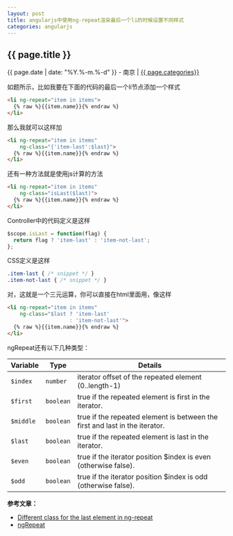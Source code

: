 ```yaml
---
layout: post
title: angularjs中使用ng-repeat渲染最后一个li的时候设置不同样式
categories: angularjs
---
```


## {{ page.title }}

{{ page.date | date: "%Y.%-m.%-d" }} - 南京 | <a href="/archive#{{ page.categories }}">{{ page.categories}}</a>

如题所示，比如我要在下面的代码的最后一个li节点添加一个样式

```html
<li ng-repeat="item in items">
  {% raw %}{{item.name}}{% endraw %}
</li>
```
那么我就可以这样加

```html
<li ng-repeat="item in items"
    ng-class="{'item-last':$last}">
  {% raw %}{{item.name}}{% endraw %}
</li>
```
还有一种方法就是使用js计算的方法

```html
<li ng-repeat="item in items"
    ng-class="isLast($last)">
  {% raw %}{{item.name}}{% endraw %}
</li>
```
Controller中的代码定义是这样

```js
$scope.isLast = function(flag) {
  return flag ? 'item-last' : 'item-not-last';
};
```
CSS定义是这样

```css
.item-last { /* snippet */ }
.item-not-last { /* snippet */ }
```
对，这就是一个三元运算，你可以直接在html里面用，像这样

```html
<li ng-repeat="item in items"
    ng-class="$last ? 'item-last'
                    : 'item-not-last'">
  {% raw %}{{item.name}}{% endraw %}
</li>
```
ngRepeat还有以下几种类型：

|  Variable  |  Type      |  Details                                                                     |  
|  --------- |  --------- |  --------------------------------------------------------------------------  |  
|  `$index`  |  `number`  |  iterator offset of the repeated element (0..length-1)                       |  
|  `$first`  |  `boolean` |  true if the repeated element is first in the iterator.                      |  
|  `$middle` |  `boolean` |  true if the repeated element is between the first and last in the iterator. |  
|  `$last`   |  `boolean` |  true if the repeated element is last in the iterator.                       |  
|  `$even`   |  `boolean` |  true if the iterator position $index is even (otherwise false).             |  
|  `$odd`    |  `boolean` |  true if the iterator position $index is odd (otherwise false).              |  

**参考文章：**

  * [Different class for the last element in ng-repeat][1]
  * [ngRepeat][2]


[1]: http://stackoverflow.com/questions/14581658/different-class-for-the-last-element-in-ng-repeat
[2]: https://docs.angularjs.org/api/ng/directive/ngRepeat
